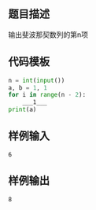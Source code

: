 ## 题目描述
输出斐波那契数列的第n项

## 代码模板

```py
n = int(input())
a, b = 1, 1
for i in range(n - 2):
    ___1___
print(a)
```

## 样例输入
```input
6
```

## 样例输出
```output
8
```
